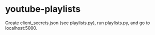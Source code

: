 youtube-playlists
=================

Create client_secrets.json (see playlists.py), run playlists.py, and go to localhost:5000.
